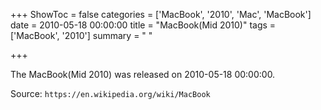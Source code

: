 +++
ShowToc = false
categories = ['MacBook', '2010', 'Mac', 'MacBook']
date = 2010-05-18 00:00:00
title = "MacBook(Mid 2010)"
tags = ['MacBook', '2010']
summary = " "

+++

The MacBook(Mid 2010) was released on 2010-05-18 00:00:00.

Source: `https://en.wikipedia.org/wiki/MacBook`


